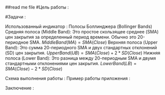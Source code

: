 ##read me file
#Цель работы :

#Задачи : 

Использованный индикатор : 
Полосы Боллинджера (Bollinger Bands)
Средняя полоса (Middle Band): Это простое скользящее среднее (SMA) цен закрытия за определенный период времени. Обычно это 20-периодное SMA.
$MiddleBand(MA)=SMA(Close)$
Верхняя полоса (Upper Band): Это сумма 20-периодного SMA и двух стандартных отклонений (SD) цен закрытия.
$UpperBand(UB)=SMA(Close)+2*SD(Close)$
Нижняя полоса (Lower Band): Это разница между 20-периодным SMA и двумя стандартными отклонениями цен закрытия.
$LowerBand(LB)=SMA(Close)−2*SD(Close)$

Схема выполнения работы :
Пример работы приложения :

Заключение : 
